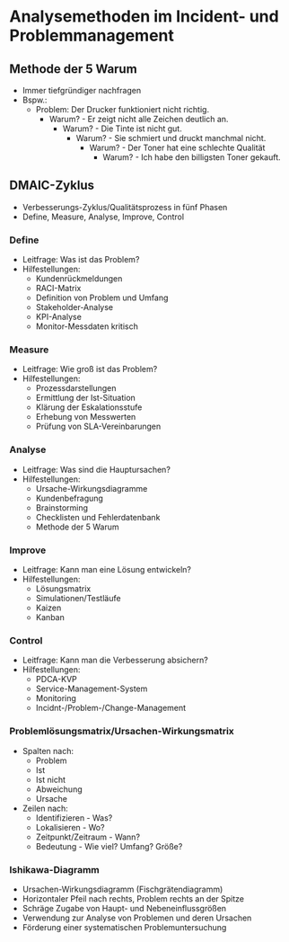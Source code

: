 # Analysemethoden im Incident- und Problemmanagement

## Methode der 5 Warum
- Immer tiefgründiger nachfragen
- Bspw.:
  - Problem: Der Drucker funktioniert nicht richtig.
    - Warum? - Er zeigt nicht alle Zeichen deutlich an.
      - Warum? - Die Tinte ist nicht gut.
        - Warum? - Sie schmiert und druckt manchmal nicht.
          - Warum? - Der Toner hat eine schlechte Qualität
            - Warum? - Ich habe den billigsten Toner gekauft.
           
## DMAIC-Zyklus
- Verbesserungs-Zyklus/Qualitätsprozess in fünf Phasen
- Define, Measure, Analyse, Improve, Control

### Define
- Leitfrage: Was ist das Problem?
- Hilfestellungen:
  - Kundenrückmeldungen
  - RACI-Matrix
  - Definition von Problem und Umfang
  - Stakeholder-Analyse
  - KPI-Analyse
  - Monitor-Messdaten kritisch
 
### Measure
- Leitfrage: Wie groß ist das Problem?
- Hilfestellungen:
  - Prozessdarstellungen
  - Ermittlung der Ist-Situation
  - Klärung der Eskalationsstufe
  - Erhebung von Messwerten
  - Prüfung von SLA-Vereinbarungen
 
### Analyse
- Leitfrage: Was sind die Hauptursachen?
- Hilfestellungen:
  - Ursache-Wirkungsdiagramme
  - Kundenbefragung
  - Brainstorming
  - Checklisten und Fehlerdatenbank
  - Methode der 5 Warum
 
### Improve
- Leitfrage: Kann man eine Lösung entwickeln?
- Hilfestellungen:
  - Lösungsmatrix
  - Simulationen/Testläufe
  - Kaizen
  - Kanban
 
### Control
- Leitfrage: Kann man die Verbesserung absichern?
- Hilfestellungen:
  - PDCA-KVP
  - Service-Management-System
  - Monitoring
  - Incidnt-/Problem-/Change-Management
 
### Problemlösungsmatrix/Ursachen-Wirkungsmatrix
- Spalten nach:
  - Problem
  - Ist
  - Ist nicht
  - Abweichung
  - Ursache
- Zeilen nach:
  - Identifizieren - Was?
  - Lokalisieren - Wo?
  - Zeitpunkt/Zeitraum - Wann?
  - Bedeutung - Wie viel? Umfang? Größe?
 
### Ishikawa-Diagramm
- Ursachen-Wirkungsdiagramm (Fischgrätendiagramm)
- Horizontaler Pfeil nach rechts, Problem rechts an der Spitze
- Schräge Zugabe von Haupt- und Nebeneinflussgrößen
- Verwendung zur Analyse von Problemen und deren Ursachen
- Förderung einer systematischen Problemuntersuchung

